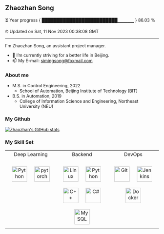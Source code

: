 ## Zhaozhan Song   

⏳ Year progress { █████████████████████████▁▁▁▁▁ } 86.03 %


⏰ Updated on Sat, 11 Nov 2023 00:38:08 GMT

---

I'm Zhaozhan Song, an assistant project manager. 

- 🔭 I’m currently striving for a better life in Beijing.           
- 📫 My E-mail: simingsong@foxmail.com

### About me  
- M.S. in Control Engineering, 2022 
  - School of Automation, Beijing Institute of Technology (BIT)
- B.S. in Automation, 2019
  - College of Information Science and Engineering, Northeast University (NEU)

### My Github
[![Zhaozhan's GitHub stats](https://github-readme-stats.vercel.app/api?username=SongZhaozhan&show_icons=true&theme=radical)](https://github.com/anuraghazra/github-readme-stats)

### My Skill Set  
<table><tr><td valign="top" width="33%">

<div align = "center">Deep Learning</div>
&nbsp;
<div align="center">  
<a href="https://www.python.org/" target="_blank"><img style="margin: 10px" src="https://profilinator.rishav.dev/skills-assets/python-original.svg" alt="Python" height="50" /></a>  
<a href="https://pytorch.org/" target="_blank"><img style="margin: 10px" src="https://profilinator.rishav.dev/skills-assets/pytorch-icon.svg" alt="pytorch" height="50" /></a>  
</div>

</td><td valign="top" width="33%">



<div align = "center">Backend</div>
&nbsp;
<div align="center">  
<a href="https://www.linux.org/" target="_blank"><img style="margin: 10px" src="https://profilinator.rishav.dev/skills-assets/linux-original.svg" alt="Linux" height="50" /></a>  
<a href="https://www.python.org/" target="_blank"><img style="margin: 10px" src="https://profilinator.rishav.dev/skills-assets/python-original.svg" alt="Python" height="50" /></a>  
<a href="https://www.cplusplus.com/" target="_blank"><img style="margin: 10px" src="https://profilinator.rishav.dev/skills-assets/cplusplus-original.svg" alt="C++" height="50" /></a>  
<a href="https://docs.microsoft.com/en-us/dotnet/csharp/" target="_blank"><img style="margin: 10px" src="https://profilinator.rishav.dev/skills-assets/csharp-original.svg" alt="C#" height="50" /></a>  
<a href="https://www.mysql.com/" target="_blank"><img style="margin: 10px" src="https://profilinator.rishav.dev/skills-assets/mysql-original-wordmark.svg" alt="MySQL" height="50" /></a>  

</div>

</td><td valign="top" width="33%">



<div align = "center">DevOps</div>         
&nbsp;
<div align="center">  
<a href="https://github.com/" target="_blank"><img style="margin: 10px" src="https://profilinator.rishav.dev/skills-assets/git-scm-icon.svg" alt="Git" height="50" /></a>  
<a href="https://www.jenkins.io/" target="_blank"><img style="margin: 10px" src="https://profilinator.rishav.dev/skills-assets/jenkins-icon.svg" alt="Jenkins" height="50" /></a>  
<a href="https://www.docker.com/" target="_blank"><img style="margin: 10px" src="https://profilinator.rishav.dev/skills-assets/docker-original-wordmark.svg" alt="Docker" height="50" /></a>  
</div>

</td></tr></table>  

<br/>



